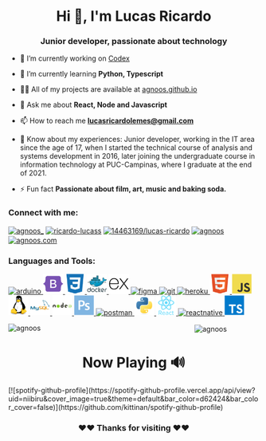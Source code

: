 <h1 align="center">Hi 👋, I'm Lucas Ricardo</h1>
<h3 align="center">Junior developer, passionate about technology</h3>

- 🔭 I’m currently working on [Codex](https://br.linkedin.com/company/codexcorporacao?trk=affiliated-pages)

- 🌱 I’m currently learning **Python, Typescript**

- 👨‍💻 All of my projects are available at [agnoos.github.io](https://agnoos.github.io)

- 💬 Ask me about **React, Node and Javascript**

- 📫 How to reach me **lucasricardolemes@gmail.com**

- 📄 Know about my experiences: Junior developer, working in the IT area since the age of 17, when I started the technical course of analysis and systems development in 2016, later joining the undergraduate course in information technology at PUC-Campinas, where I graduate at the end of 2021.

- ⚡ Fun fact **Passionate about film, art, music and baking soda.**

<h3 align="left">Connect with me:</h3>
<p align="left">
<a href="https://twitter.com/agnoos_" target="blank"><img align="center" src="https://cdn.jsdelivr.net/npm/simple-icons@3.0.1/icons/twitter.svg" alt="agnoos_" height="30" width="40" /></a>
<a href="https://linkedin.com/in/ricardo-lucass" target="blank"><img align="center" src="https://cdn.jsdelivr.net/npm/simple-icons@3.0.1/icons/linkedin.svg" alt="ricardo-lucass" height="30" width="40" /></a>
<a href="https://stackoverflow.com/users/14463169/lucas-ricardo" target="blank"><img align="center" src="https://cdn.jsdelivr.net/npm/simple-icons@3.0.1/icons/stackoverflow.svg" alt="14463169/lucas-ricardo" height="30" width="40" /></a>
<a href="https://fb.com/agnoos" target="blank"><img align="center" src="https://cdn.jsdelivr.net/npm/simple-icons@3.0.1/icons/facebook.svg" alt="agnoos" height="30" width="40" /></a>
<a href="https://agnoos.com/" target="blank"><img align="center" src="https://cdn.jsdelivr.net/npm/simple-icons@3.0.1/icons/rss.svg" alt="agnoos.com" height="30" width="40" /></a>
</p>

<h3 align="left">Languages and Tools:</h3>
<p align="left"> <a href="https://www.arduino.cc/" target="_blank"> <img src="https://cdn.worldvectorlogo.com/logos/arduino-1.svg" alt="arduino" width="40" height="40"/> </a> <a href="https://getbootstrap.com" target="_blank"> <img src="https://github.com/devicons/devicon/blob/master/icons/bootstrap/bootstrap-plain.svg" alt="bootstrap" width="40" height="40"/> </a> <a href="https://www.w3schools.com/css/" target="_blank"> <img src="https://github.com/devicons/devicon/blob/master/icons/css3/css3-plain.svg" alt="css3" width="40" height="40"/> </a> <a href="https://www.docker.com/" target="_blank"> <img src="https://github.com/devicons/devicon/blob/master/icons/docker/docker-original-wordmark.svg" alt="docker" width="40" height="40"/> </a> <a href="https://expressjs.com" target="_blank"> <img src="https://github.com/devicons/devicon/blob/master/icons/express/express-original.svg" alt="express" width="40" height="40"/> </a> <a href="https://www.figma.com/" target="_blank"> <img src="https://www.vectorlogo.zone/logos/figma/figma-icon.svg" alt="figma" width="40" height="40"/> </a> <a href="https://git-scm.com/" target="_blank"> <img src="https://www.vectorlogo.zone/logos/git-scm/git-scm-icon.svg" alt="git" width="40" height="40"/> </a> <a href="https://heroku.com" target="_blank"> <img src="https://www.vectorlogo.zone/logos/heroku/heroku-icon.svg" alt="heroku" width="40" height="40"/> </a> <a href="https://www.w3.org/html/" target="_blank"> <img src="https://github.com/devicons/devicon/blob/master/icons/html5/html5-original.svg" alt="html5" width="40" height="40"/> </a> <a href="https://developer.mozilla.org/en-US/docs/Web/JavaScript" target="_blank"> <img src="https://github.com/devicons/devicon/blob/master/icons/javascript/javascript-original.svg" alt="javascript" width="40" height="40"/> </a> <a href="https://www.linux.org/" target="_blank"> <img src="https://github.com/devicons/devicon/blob/master/icons/linux/linux-original.svg" alt="linux" width="40" height="40"/> </a> <a href="https://www.mysql.com/" target="_blank"> <img src="https://github.com/devicons/devicon/blob/master/icons/mysql/mysql-original-wordmark.svg" alt="mysql" width="40" height="40"/> </a> <a href="https://nodejs.org" target="_blank"> <img src="https://github.com/devicons/devicon/blob/master/icons/nodejs/nodejs-original-wordmark.svg" alt="nodejs" width="40" height="40"/> </a> <a href="https://www.photoshop.com/en" target="_blank"> <img src="https://github.com/devicons/devicon/blob/master/icons/photoshop/photoshop-plain.svg" alt="photoshop" width="40" height="40"/> </a> <a href="https://postman.com" target="_blank"> <img src="https://www.vectorlogo.zone/logos/getpostman/getpostman-icon.svg" alt="postman" width="40" height="40"/> </a> <a href="https://www.python.org" target="_blank"> <img src="https://github.com/devicons/devicon/blob/master/icons/python/python-original.svg" alt="python" width="40" height="40"/> </a> <a href="https://reactjs.org/" target="_blank"> <img src="https://github.com/devicons/devicon/blob/master/icons/react/react-original-wordmark.svg" alt="react" width="40" height="40"/> </a> <a href="https://reactnative.dev/" target="_blank"> <img src="https://reactnative.dev/img/header_logo.svg" alt="reactnative" width="40" height="40"/> </a> <a href="https://www.typescriptlang.org/" target="_blank"> <img src="https://github.com/devicons/devicon/blob/master/icons/typescript/typescript-original.svg" alt="typescript" width="40" height="40"/> </a> </p>

<p><img align="left" src="https://github-readme-stats.vercel.app/api/top-langs?username=agnoos&show_icons=true&locale=en&layout=compact" alt="agnoos"  width="370"/></p>

<p>&nbsp;<img align="center" src="https://github-readme-stats.vercel.app/api?username=agnoos&show_icons=true&locale=en" alt="agnoos" width="440" /></p>


<h1 align="center">Now Playing 🔊</h1>
[![spotify-github-profile](https://spotify-github-profile.vercel.app/api/view?uid=niibiru&cover_image=true&theme=default&bar_color=d62424&bar_color_cover=false)](https://github.com/kittinan/spotify-github-profile)

<h3 align="center">❤❤ Thanks for visiting ❤❤</h3>


